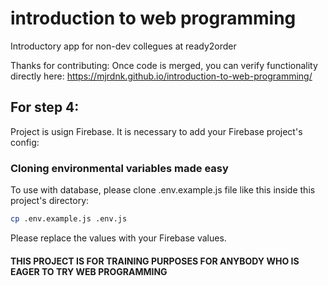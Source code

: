 # introduction to web programming

Introductory app for non-dev collegues at ready2order

Thanks for contributing:
Once code is merged, you can verify functionality directly here: https://mjrdnk.github.io/introduction-to-web-programming/

## For step 4:

Project is usign Firebase. It is necessary to add your Firebase project's config:

### Cloning environmental variables made easy

To use with database, please clone .env.example.js file like this inside this project's directory:

```bash
cp .env.example.js .env.js
```

Please replace the values with your Firebase values.

#### THIS PROJECT IS FOR TRAINING PURPOSES FOR ANYBODY WHO IS EAGER TO TRY WEB PROGRAMMING

